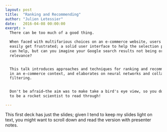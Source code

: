 ```yaml
---
layout: post
title:  "Ranking and Recommending"
author: "Julien Letessier"
date:   2016-04-08 00:00:00
exerpt: >
  There can be too much of a good thing.

  When faced with multifarious choices on an e-commerce website, users can
  easily get frustrated; a solid user interface to help the selection process
  can help, but can you imagine your Google search results not being ordered by
  relevance?


  This talk introduces approaches and techniques for ranking and recommendation
  in an e-commerce context, and elaborates on neural networks and collaborative
  filtering.


  Don't be afraid—the aim was to make take a bird's eye view, so you don't need
  to be a rocket scientist to read through!

---
```


This first deck has just the slides; given I tend to keep my slides light on
text, you might want to scroll down and read the version with presenter notes.

<script async class="speakerdeck-embed" data-id="82eadb1220844e1b8f4eede8d4bfd006" data-ratio="1.33333333333333" src="//speakerdeck.com/assets/embed.js"></script>


<script async class="speakerdeck-embed" data-id="0bd5e3edda564e2dad08073dff9344a7" data-ratio="1.41436464088398" src="//speakerdeck.com/assets/embed.js"></script>


